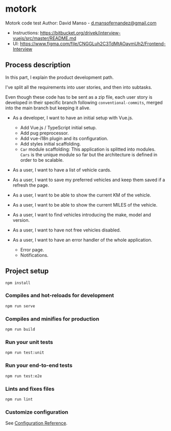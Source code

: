 # motork

Motork code test
Author: David Manso - d.mansofernandez@gmail.com

- Instructions: https://bitbucket.org/drivek/interview-vuejs/src/master/README.md
- UI: https://www.figma.com/file/CNGGLuh2C3TdMtAOaymUh2/Frontend-Interview

## Process description

In this part, I explain the product development path.

I've split all the requirements into user stories, and then into subtasks.

Even though these code has to be sent as a zip file, each user story is developed in their specific branch following `conventional-commits`, merged into the main branch but keeping it alive.

- As a developer, I want to have an initial setup with Vue.js.
  - Add Vue.js / TypeScript initial setup.
  - Add pug preprocessor.
  - Add vue-i18n plugin and its configuration.
  - Add styles initial scaffolding.
  - `Car` module scaffolding: This application is splitted into modules. `Cars` is the unique module so far but the architecture is defined in order to be scalable.

- As a user, I want to have a list of vehicle cards.
- As a user, I want to save my preferred vehicles and keep them saved if a refresh the page.
- As a user, I want to be able to show the current KM of the vehicle.
- As a user, I want to be able to show the current MILES of the vehicle.
- As a user, I want to find vehicles introducing the make, model and version.
- As a user, I want to have not free vehicles disabled.
- As a user, I want to have an error handler of the whole application.
  - Error page.
  - Notifications.


## Project setup
```
npm install
```

### Compiles and hot-reloads for development
```
npm run serve
```

### Compiles and minifies for production
```
npm run build
```

### Run your unit tests
```
npm run test:unit
```

### Run your end-to-end tests
```
npm run test:e2e
```

### Lints and fixes files
```
npm run lint
```

### Customize configuration
See [Configuration Reference](https://cli.vuejs.org/config/).
